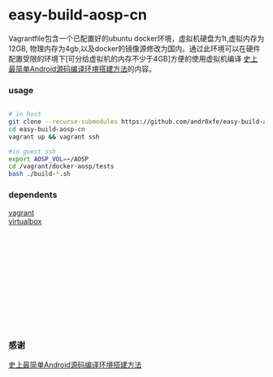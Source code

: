 # easy-build-aosp-cn
Vagrantfile包含一个已配置好的ubuntu docker环境，虚拟机硬盘为1t,虚拟内存为12GB, 物理内存为4gb,以及docker的镜像源修改为国内。通过此环境可以在硬件配置受限的环境下[可分给虚拟机的内存不少于4GB]方便的使用虚拟机编译 [史上最简单Android源码编译环境搭建方法](https://zhuanlan.zhihu.com/p/24633328)的内容。

### usage

```bash

# in host
git clone --recurse-submodules https://github.com/andr0xfe/easy-build-aosp-cn
cd easy-build-aosp-cn
vagrant up && vagrant ssh

#in guest ssh
export AOSP_VOL=~/AOSP
cd /vagrant/docker-aosp/tests
bash ./build-*.sh
```

### dependents
[vagrant](https://www.vagrantup.com/)  
[virtualbox](https://www.virtualbox.org/)


<br>
<br>
<br>
<br>
<br>
<br>
<br>
<br>
<br>
<br>
<br>



### 感谢

[史上最简单Android源码编译环境搭建方法](https://zhuanlan.zhihu.com/p/24633328)

